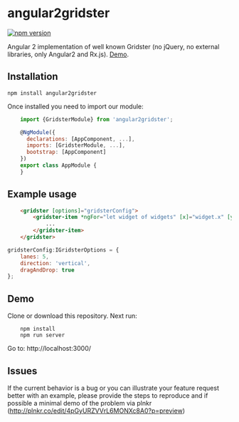 # angular2gridster
[![npm version](https://badge.fury.io/js/angular2gridster.svg)](https://badge.fury.io/js/angular2gridster)

Angular 2 implementation of well known Gridster (no jQuery, no external libraries, only Angular2 and Rx.js). [Demo](https://swiety85.github.io/angular2gridster/).

## Installation
```shell
npm install angular2gridster
```  
Once installed you need to import our module:
```js
    import {GridsterModule} from 'angular2gridster';

    @NgModule({
      declarations: [AppComponent, ...],
      imports: [GridsterModule, ...],  
      bootstrap: [AppComponent]
    })
    export class AppModule {
    }
```
## Example usage

```html
    <gridster [options]="gridsterConfig">
        <gridster-item *ngFor="let widget of widgets" [x]="widget.x" [y]="widget.y" [w]="widget.w" [h]="widget.h">
            ...
        </gridster-item>
    </gridster>
```

```js
gridsterConfig:IGridsterOptions = {
    lanes: 5,
    direction: 'vertical',
    dragAndDrop: true
};
```

## Demo

Clone or download this repository. Next run:

```shell
    npm install
    npm run server
```

Go to: http://localhost:3000/

## Issues

If the current behavior is a bug or you can illustrate your feature request better with an example, 
please provide the steps to reproduce and if possible a minimal demo of the problem via plnkr (http://plnkr.co/edit/4pGyURZVVrL6MONXc8A0?p=preview)